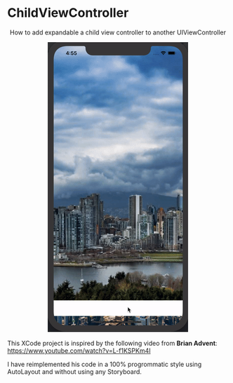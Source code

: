 # ChildViewController
<p align=center> How to add expandable a child view controller to another UIViewController </p>


<p align="center">
  <img src="https://github.com/kasrababaei/ChildViewController/blob/master/childviewcontroller.gif" alt="childviewcontroller" border="0">
</p>

This XCode project is inspired by the following video from **Brian Advent**: https://www.youtube.com/watch?v=L-f1KSPKm4I 

I have reimplemented his code in a 100% progrommatic style using AutoLayout and without using any Storyboard. 

